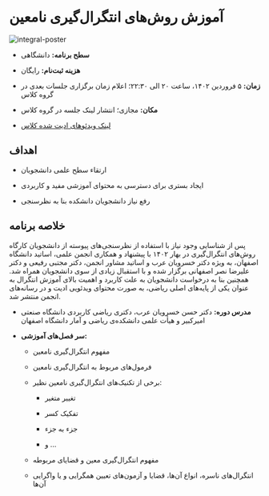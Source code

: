 # آموزش روش‌های انتگرال‌گیری نامعین


![integral-poster](https://res.cloudinary.com/ddjzobmdv/image/upload/v1744023656/integral-poster_oxjwai.jpg)


- **سطح برنامه:** دانشگاهی


- **هزینه ثبت‌نام:** رایگان


- **زمان:** ۵ فروردین ۱۴۰۲، ساعت ۲۰ الی ۲۲:۳۰؛ اعلام زمان برگزاری جلسات بعدی در گروه کلاس


- **مکان:** مجازی؛ انتشار لینک جلسه در گروه کلاس 


- [لینک ویدئوهای ادیت شده کلاس](https://drive.google.com/drive/folders/1FqguUxqJ_d2Y_oDw8SRVH0Iz_NVX_9Wc)


## اهداف


- ارتقاء سطح علمی دانشجویان


- ایجاد بستری برای دسترسی به محتوای آموزشی مفید و کاربردی


- رفع نیاز دانشجویان دانشکده بنا به نظرسنجی


## خلاصه برنامه


پس از شناسایی وجود نیاز با استفاده از نظرسنجی‌های پیوسته از دانشجویان کارگاه روش‌های انتگرال‌گیری در بهار ۱۴۰۲ با پیشنهاد و همکاری انجمن علمی، اساتید دانشگاه اصفهان، به ویژه دکتر خسرویان عرب و اساتید مشاور انجمن، دکتر مجتبی رفیعی و دکتر علیرضا نصر اصفهانی برگزار شده و با استقبال زیادی از سوی دانشجویان همراه شد. همچنین بنا به درخواست دانشجویان به علت کاربرد و اهمیت بالای آموزش انتگرال به عنوان یکی از پایه‌های اصلی ریاضی، به صورت محتوای ویدئویی ادیت و در رسانه‌های انجمن منتشر شد.


- **مدرس دوره:** دکتر حسن خسرویان عرب، دکتری ریاضی کاربردی دانشگاه صنعتی امیرکبیر و هیأت علمی دانشکده‌ی ریاضی و آمار دانشگاه اصفهان


- **سر فصل‌های آموزشی:**

	
	- مفهوم انتگرال‌گیری نامعین
	
	
	- فرمول‌های مربوط به انتگرال‌گیری نامعین
	
	
	- برخی از تکنیک‌های انتگرال‌گیری نامعین نظیر: 
	
	
		- تغییر متغیر
	
	
		- تفکیک کسر
	
	
		- جزء به جزء
	
	
		- و ...
	
	
	- مفهوم انتگرال‌گیری معین و قضایای مربوطه
	
	
	- انتگرال‌های ناسره، انواع آن‌ها، قضایا و آزمون‌های تعیین همگرایی و یا واگرایی آن‌ها
